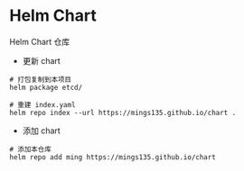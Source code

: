 # Helm Chart

Helm Chart 仓库

- 更新 chart

```shell
# 打包复制到本项目
helm package etcd/

# 重建 index.yaml
helm repo index --url https://mings135.github.io/chart .
```



- 添加 chart

```shell
# 添加本仓库
helm repo add ming https://mings135.github.io/chart
```

